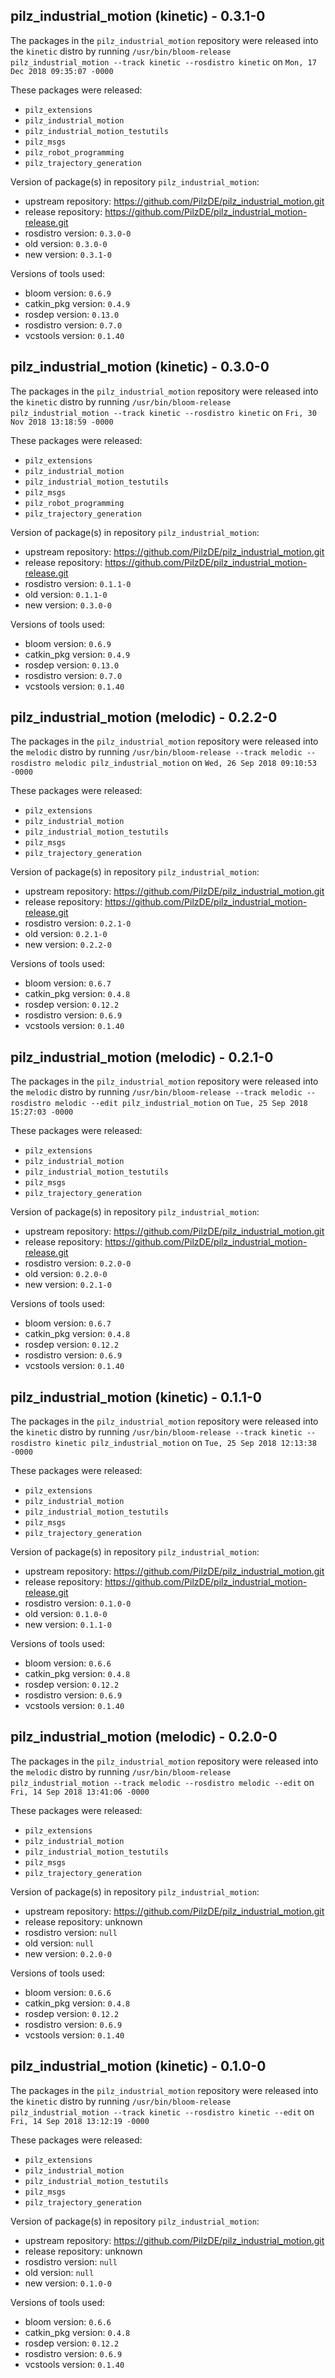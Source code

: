 ## pilz_industrial_motion (kinetic) - 0.3.1-0

The packages in the `pilz_industrial_motion` repository were released into the `kinetic` distro by running `/usr/bin/bloom-release pilz_industrial_motion --track kinetic --rosdistro kinetic` on `Mon, 17 Dec 2018 09:35:07 -0000`

These packages were released:
- `pilz_extensions`
- `pilz_industrial_motion`
- `pilz_industrial_motion_testutils`
- `pilz_msgs`
- `pilz_robot_programming`
- `pilz_trajectory_generation`

Version of package(s) in repository `pilz_industrial_motion`:

- upstream repository: https://github.com/PilzDE/pilz_industrial_motion.git
- release repository: https://github.com/PilzDE/pilz_industrial_motion-release.git
- rosdistro version: `0.3.0-0`
- old version: `0.3.0-0`
- new version: `0.3.1-0`

Versions of tools used:

- bloom version: `0.6.9`
- catkin_pkg version: `0.4.9`
- rosdep version: `0.13.0`
- rosdistro version: `0.7.0`
- vcstools version: `0.1.40`


## pilz_industrial_motion (kinetic) - 0.3.0-0

The packages in the `pilz_industrial_motion` repository were released into the `kinetic` distro by running `/usr/bin/bloom-release pilz_industrial_motion --track kinetic --rosdistro kinetic` on `Fri, 30 Nov 2018 13:18:59 -0000`

These packages were released:
- `pilz_extensions`
- `pilz_industrial_motion`
- `pilz_industrial_motion_testutils`
- `pilz_msgs`
- `pilz_robot_programming`
- `pilz_trajectory_generation`

Version of package(s) in repository `pilz_industrial_motion`:

- upstream repository: https://github.com/PilzDE/pilz_industrial_motion.git
- release repository: https://github.com/PilzDE/pilz_industrial_motion-release.git
- rosdistro version: `0.1.1-0`
- old version: `0.1.1-0`
- new version: `0.3.0-0`

Versions of tools used:

- bloom version: `0.6.9`
- catkin_pkg version: `0.4.9`
- rosdep version: `0.13.0`
- rosdistro version: `0.7.0`
- vcstools version: `0.1.40`


## pilz_industrial_motion (melodic) - 0.2.2-0

The packages in the `pilz_industrial_motion` repository were released into the `melodic` distro by running `/usr/bin/bloom-release --track melodic --rosdistro melodic pilz_industrial_motion` on `Wed, 26 Sep 2018 09:10:53 -0000`

These packages were released:
- `pilz_extensions`
- `pilz_industrial_motion`
- `pilz_industrial_motion_testutils`
- `pilz_msgs`
- `pilz_trajectory_generation`

Version of package(s) in repository `pilz_industrial_motion`:

- upstream repository: https://github.com/PilzDE/pilz_industrial_motion.git
- release repository: https://github.com/PilzDE/pilz_industrial_motion-release.git
- rosdistro version: `0.2.1-0`
- old version: `0.2.1-0`
- new version: `0.2.2-0`

Versions of tools used:

- bloom version: `0.6.7`
- catkin_pkg version: `0.4.8`
- rosdep version: `0.12.2`
- rosdistro version: `0.6.9`
- vcstools version: `0.1.40`


## pilz_industrial_motion (melodic) - 0.2.1-0

The packages in the `pilz_industrial_motion` repository were released into the `melodic` distro by running `/usr/bin/bloom-release --track melodic --rosdistro melodic --edit pilz_industrial_motion` on `Tue, 25 Sep 2018 15:27:03 -0000`

These packages were released:
- `pilz_extensions`
- `pilz_industrial_motion`
- `pilz_industrial_motion_testutils`
- `pilz_msgs`
- `pilz_trajectory_generation`

Version of package(s) in repository `pilz_industrial_motion`:

- upstream repository: https://github.com/PilzDE/pilz_industrial_motion.git
- release repository: https://github.com/PilzDE/pilz_industrial_motion-release.git
- rosdistro version: `0.2.0-0`
- old version: `0.2.0-0`
- new version: `0.2.1-0`

Versions of tools used:

- bloom version: `0.6.7`
- catkin_pkg version: `0.4.8`
- rosdep version: `0.12.2`
- rosdistro version: `0.6.9`
- vcstools version: `0.1.40`


## pilz_industrial_motion (kinetic) - 0.1.1-0

The packages in the `pilz_industrial_motion` repository were released into the `kinetic` distro by running `/usr/bin/bloom-release --track kinetic --rosdistro kinetic pilz_industrial_motion` on `Tue, 25 Sep 2018 12:13:38 -0000`

These packages were released:
- `pilz_extensions`
- `pilz_industrial_motion`
- `pilz_industrial_motion_testutils`
- `pilz_msgs`
- `pilz_trajectory_generation`

Version of package(s) in repository `pilz_industrial_motion`:

- upstream repository: https://github.com/PilzDE/pilz_industrial_motion.git
- release repository: https://github.com/PilzDE/pilz_industrial_motion-release.git
- rosdistro version: `0.1.0-0`
- old version: `0.1.0-0`
- new version: `0.1.1-0`

Versions of tools used:

- bloom version: `0.6.6`
- catkin_pkg version: `0.4.8`
- rosdep version: `0.12.2`
- rosdistro version: `0.6.9`
- vcstools version: `0.1.40`


## pilz_industrial_motion (melodic) - 0.2.0-0

The packages in the `pilz_industrial_motion` repository were released into the `melodic` distro by running `/usr/bin/bloom-release pilz_industrial_motion --track melodic --rosdistro melodic --edit` on `Fri, 14 Sep 2018 13:41:06 -0000`

These packages were released:
- `pilz_extensions`
- `pilz_industrial_motion`
- `pilz_industrial_motion_testutils`
- `pilz_msgs`
- `pilz_trajectory_generation`

Version of package(s) in repository `pilz_industrial_motion`:

- upstream repository: https://github.com/PilzDE/pilz_industrial_motion.git
- release repository: unknown
- rosdistro version: `null`
- old version: `null`
- new version: `0.2.0-0`

Versions of tools used:

- bloom version: `0.6.6`
- catkin_pkg version: `0.4.8`
- rosdep version: `0.12.2`
- rosdistro version: `0.6.9`
- vcstools version: `0.1.40`


## pilz_industrial_motion (kinetic) - 0.1.0-0

The packages in the `pilz_industrial_motion` repository were released into the `kinetic` distro by running `/usr/bin/bloom-release pilz_industrial_motion --track kinetic --rosdistro kinetic --edit` on `Fri, 14 Sep 2018 13:12:19 -0000`

These packages were released:
- `pilz_extensions`
- `pilz_industrial_motion`
- `pilz_industrial_motion_testutils`
- `pilz_msgs`
- `pilz_trajectory_generation`

Version of package(s) in repository `pilz_industrial_motion`:

- upstream repository: https://github.com/PilzDE/pilz_industrial_motion.git
- release repository: unknown
- rosdistro version: `null`
- old version: `null`
- new version: `0.1.0-0`

Versions of tools used:

- bloom version: `0.6.6`
- catkin_pkg version: `0.4.8`
- rosdep version: `0.12.2`
- rosdistro version: `0.6.9`
- vcstools version: `0.1.40`


